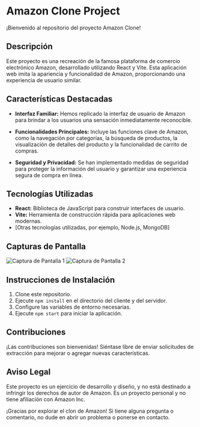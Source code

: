 # Amazon Clone Project

¡Bienvenido al repositorio del proyecto Amazon Clone!

## Descripción

Este proyecto es una recreación de la famosa plataforma de comercio electrónico Amazon, desarrollado utilizando React y Vite. Esta aplicación web imita la apariencia y funcionalidad de Amazon, proporcionando una experiencia de usuario similar.

## Características Destacadas

- **Interfaz Familiar:** Hemos replicado la interfaz de usuario de Amazon para brindar a los usuarios una sensación inmediatamente reconocible.

- **Funcionalidades Principales:** Incluye las funciones clave de Amazon, como la navegación por categorías, la búsqueda de productos, la visualización de detalles del producto y la funcionalidad de carrito de compras.

- **Seguridad y Privacidad:** Se han implementado medidas de seguridad para proteger la información del usuario y garantizar una experiencia segura de compra en línea.

## Tecnologías Utilizadas

- **React:** Biblioteca de JavaScript para construir interfaces de usuario.
- **Vite:** Herramienta de construcción rápida para aplicaciones web modernas.
- [Otras tecnologías utilizadas, por ejemplo, Node.js, MongoDB]

## Capturas de Pantalla

![Captura de Pantalla 1](ruta/a/captura-de-pantalla-1.png)
![Captura de Pantalla 2](ruta/a/captura-de-pantalla-2.png)

## Instrucciones de Instalación

1. Clone este repositorio.
2. Ejecute `npm install` en el directorio del cliente y del servidor.
3. Configure las variables de entorno necesarias.
4. Ejecute `npm start` para iniciar la aplicación.

## Contribuciones

¡Las contribuciones son bienvenidas! Siéntase libre de enviar solicitudes de extracción para mejorar o agregar nuevas características.

## Aviso Legal

Este proyecto es un ejercicio de desarrollo y diseño, y no está destinado a infringir los derechos de autor de Amazon. Es un proyecto personal y no tiene afiliación con Amazon Inc.

¡Gracias por explorar el clon de Amazon! Si tiene alguna pregunta o comentario, no dude en abrir un problema o ponerse en contacto.
